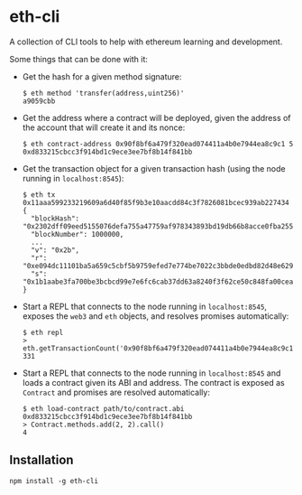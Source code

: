 # eth-cli

A collection of CLI tools to help with ethereum learning and development.

Some things that can be done with it:

- Get the hash for a given method signature:

  ```
  $ eth method 'transfer(address,uint256)'
  a9059cbb
  ```
- Get the address where a contract will be deployed, given the address of the account that will create it and its nonce:

  ```
  $ eth contract-address 0x90f8bf6a479f320ead074411a4b0e7944ea8c9c1 5
  0xd833215cbcc3f914bd1c9ece3ee7bf8b14f841bb
  ```
- Get the transaction object for a given transaction hash (using the node running in `localhost:8545`):

  ```
  $ eth tx 0x11aaa599233219609a6d40f85f9b3e10aacdd84c3f7826081bcec939ab227434
  {
    "blockHash": "0x2302dff09eed5155076defa755a47759af978343893bd19db66b8acce0fba255",
    "blockNumber": 1000000,
    ...
    "v": "0x2b",
    "r": "0xe094dc11101ba5a659c5cbf5b9759efed7e774be7022c3bbde0edbd82d48e629",
    "s": "0x1b1aabe3fa700be3bcbcd99e7e6fc6cab37dd63a8240f3f62ce50c848fa00cea"
  }
  ```
- Start a REPL that connects to the node running in `localhost:8545`, exposes the `web3` and `eth` objects, and resolves promises automatically:

  ```
  $ eth repl
  > eth.getTransactionCount('0x90f8bf6a479f320ead074411a4b0e7944ea8c9c1')
  331
  ```
- Start a REPL that connects to the node running in `localhost:8545` and loads a contract given its ABI and address. The contract is exposed as `Contract` and promises are resolved automatically:

  ```
  $ eth load-contract path/to/contract.abi 0xd833215cbcc3f914bd1c9ece3ee7bf8b14f841bb
  > Contract.methods.add(2, 2).call()
  4
  ```

## Installation

`npm install -g eth-cli`
